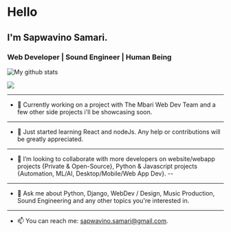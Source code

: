 # Hello

## I'm Sapwavino Samari.  

### Web Developer | Sound Engineer | Human Being

![My github stats](https://github-readme-stats.vercel.app/api?username=vinosamari&show_icons=true&theme=onedark)

<img src="https://github-readme-stats.vercel.app/api/top-langs/?username=vinosamari">

---
- 🔭 Currently working on a project with The Mbari Web Dev Team and a few other side projects i'll be showcasing soon.
---
- 🌱 Just started learning React and nodeJs. Any help or contributions will be greatly appreciated.
---
- 👯 I’m looking to collaborate with more developers on website/webapp projects {Private & Open-Source}, Python & Javascript projects {Automation, ML/AI, Desktop/Mobile/Web App Dev}.
--
---
- 💬 Ask me about Python, Django, WebDev / Design, Music Production, Sound Engineering and any other topics you're interested in.
---
- 📫 You can reach me: [sapwavino.samari@gmail.com](url).

